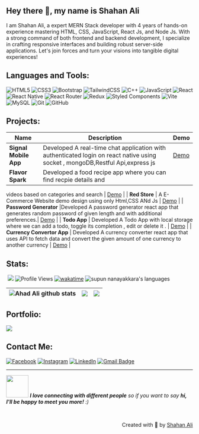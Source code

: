 ## Hey there 👋, my name is Shahan Ali

I am Shahan Ali, a expert MERN Stack developer with 4 years of hands-on experience mastering HTML, CSS, JavaScript, React Js, and Node Js. With a strong command of both frontend and backend development, I specialize in crafting responsive interfaces and building robust server-side applications. Let's join forces and turn your visions into tangible digital experiences!


## Languages and Tools:
![HTML5](https://img.shields.io/badge/html5-%23E34F26.svg?style=for-the-badge&logo=html5&logoColor=white) ![CSS3](https://img.shields.io/badge/css3-%231572B6.svg?style=for-the-badge&logo=css3&logoColor=white) ![Bootstrap](https://img.shields.io/badge/bootstrap-%238511FA.svg?style=for-the-badge&logo=bootstrap&logoColor=white) ![TailwindCSS](https://img.shields.io/badge/tailwindcss-%2338B2AC.svg?style=for-the-badge&logo=tailwind-css&logoColor=white) ![C++](https://img.shields.io/badge/c++-%2300599C.svg?style=for-the-badge&logo=c%2B%2B&logoColor=white) ![JavaScript](https://img.shields.io/badge/javascript-%23323330.svg?style=for-the-badge&logo=javascript&logoColor=%23F7DF1E) ![React](https://img.shields.io/badge/react-%2320232a.svg?style=for-the-badge&logo=react&logoColor=%2361DAFB) ![React Native](https://img.shields.io/badge/react-%2320232a.svg?style=for-the-badge&logo=react&logoColor=%2361DAFB) ![React Router](https://img.shields.io/badge/React_Router-CA4245?style=for-the-badge&logo=react-router&logoColor=white) ![Redux](https://img.shields.io/badge/redux-%23593d88.svg?style=for-the-badge&logo=redux&logoColor=white) ![Styled Components](https://img.shields.io/badge/styled--components-DB7093?style=for-the-badge&logo=styled-components&logoColor=white) ![Vite](https://img.shields.io/badge/vite-%23646CFF.svg?style=for-the-badge&logo=vite&logoColor=white) ![MySQL](https://img.shields.io/badge/mysql-4479A1.svg?style=for-the-badge&logo=mysql&logoColor=white) ![Git](https://img.shields.io/badge/git-%23F05033.svg?style=for-the-badge&logo=git&logoColor=white) ![GitHub](https://img.shields.io/badge/github-%23121011.svg?style=for-the-badge&logo=github&logoColor=white)

## Projects:
| Name | Description | Demo
| ----------- | ------ | ------ |
| **Signal Mobile App** |  Developed A  real-time chat application with authenticated login on react native using socket , mongoDB,Restful Api,express js  |  [Demo](https://github.com/Shahan-Alii/Signal-app/) |
| **Flavor Spark** |  Developed a food recipe app where you can find recpie details and
videos based on categories and search
 |  [Demo](https://github.com/Shahan-Alii/FlavorSpark) |
| **Red Store** | A E-Commerce Website demo design using only Html,CSS ANd Js | [Demo](https://shahan-alii.github.io/redStore/) |
| **Password Generator** |Developed A password generator react app that generates random password of given length and with additional preferences.| [Demo](https://shahanali-password-generator.netlify.app/) |
| **Todo App** | Developed A  Todo App with local storage where we can add a todo, toggle its completion , edit or delete it . | [Demo](https://shahan-todowithlocalstorage.netlify.app/) |
| **Currency Convertor App** |  Developed A  currency converter react app that uses API to fetch data and convert the given amount of one currency to another currency |  [Demo](https://shahan-ali-currencyconvertor.netlify.app/) |


## Stats:
&nbsp;[![](https://img.shields.io/github/followers/Shahan-Alii?style=flat&color=blue&label=Followers&logo=github)](https://github.com/Shahan-Alii)
![Profile Views](https://komarev.com/ghpvc/?username=Shahan-Alii&style=flat&color=blue)
[![wakatime](https://wakatime.com/badge/user/a92708f1-dfb3-4dcf-823a-229445dc4289.svg)](https://wakatime.com/@a92708f1-dfb3-4dcf-823a-229445dc4289)
<img src="https://img.shields.io/badge/Languages-Javascript | React | React Native | Express | MySQL | C#/.NET | C/C++ -green.svg" alt="supun nanayakkara's languages" />

| <img src="https://github-readme-stats.vercel.app/api?username=Shahan-Alii&show_icons=true&theme=tokyonight&count_private=true&include_all_commits=true&hide_border=true" alt="Ahad Ali github stats" />  |  <img  width="auto" src="https://github-readme-stats.vercel.app/api/top-langs/?username=Shahan-Alii&layout=compact" /> | <img src="https://github-readme-streak-stats.herokuapp.com/?user=Shahan-Alii&theme=tokyonight&count_private=true&include_all_commits=true&hide_border=true" /> |
| ------------- | ------------- | ------------- |

## Portfolio:
[<img src="https://img.shields.io/badge/Portfolio-%23000000.svg?style=for-the-badge&logo=firefox&logoColor=#FF7139"/>](https://shahanali.netlify.app/)

## Contact Me:
[![Facebook](https://img.shields.io/badge/Facebook-%231877F2.svg?logo=Facebook&logoColor=white)](https://facebook.com/shahanali.687) [![Instagram](https://img.shields.io/badge/Instagram-%23E4405F.svg?logo=Instagram&logoColor=white)](https://instagram.com/shahanali.me) [![LinkedIn](https://img.shields.io/badge/LinkedIn-%230077B5.svg?logo=linkedin&logoColor=white)](https://linkedin.com/in/shahanali687)  [![Gmail Badge](https://img.shields.io/badge/-Gmail-c14438?style=flat&logo=Gmail&logoColor=white&link=mailto:ahadali.reach@gmail.com)](mailto:shahanali687@gmail.com) 

---
<img src="https://media.giphy.com/media/LnQjpWaON8nhr21vNW/giphy.gif" width="60"> <em><b>I love connecting with different people</b> so if you want to say <b>hi, I'll be happy to meet you more!</b> :)</em>

<br>
<p align="right" > Created with 🖤 by <a href="http://shahanali.netlify.app">Shahan Ali</a></p>
